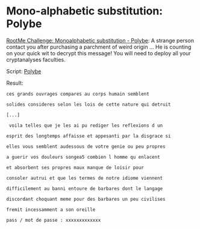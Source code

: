 # Mono-alphabetic substitution: Polybe

[RootMe Challenge: Monoalphabetic substitution - Polybe](https://www.root-me.org/en/Challenges/Cryptanalysis/Monoalphabetic-substitution-Polybe): A strange person contact you after purchasing a parchment of weird origin ... He is counting on your quick wit to decrypt this message! You will need to deploy all your cryptanalyses faculties.

Script: [Polybe](https://github.com/tymyrddin/scripts-cryptanalysis/blob/main/rootme/Monoalphabetic%20substitution%20-%20Polybe/polybe.py)

Result:

```text
ces grands ouvrages compares au corps humain semblent

solides consideres selon les lois de cette nature qui detruit

[...]

 voila telles que je les ai pu rediger les reflexions d un

esprit des longtemps affaisse et appesanti par la disgrace si

elles vous semblent audessous de votre genie ou peu propres

a guerir vos douleurs songea5 combien l homme qu enlacent

et absorbent ses propres maux manque de loisir pour

consoler autrui et que les termes de notre idiome viennent

difficilement au banni entoure de barbares dont le langage

discordant choquant meme pour des barbares un peu civilises

fremit incessamment a son oreille

pass / mot de passe : xxxxxxxxxxxxx
```
